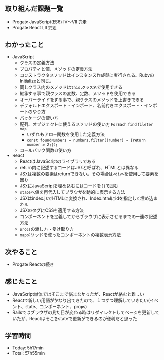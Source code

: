 ## 取り組んだ課題一覧
- Progate JavaScript(ES6) Ⅳ〜Ⅶ 完走
- Progate React Ⅰ,Ⅱ 完走
## わかったこと
- JavaScript
  - クラスの定義方法
  - プロパティと値、メソッドの定義方法
  - コンストラクタメソッドはインスタンス作成時に実行される。RubyのInitializeと同じ。
  - 同じクラス内のメソッドは`this.クラス名`で使用できる
  - 継承する事で親クラスの変数、定数、メソッドを使用できる
  - オーバーライドをする事で、親クラスのメソッドを上書きできる
  - デフォルトエクスポート・インポート、名前付きエクスポート・インポートのやり方
  - パッケージの使い方
  - 配列、オブジェクトに使えるメソッドの使い方 `ForEach` `find` `fileter` `map`
    - いずれもアロー関数を使用した定義方法
    - `const foundNumbers = numbers.filter((number) ⇒ {return number ≥ 2;});`
  - コールバック関数の使い方
- React
  - ReactはJavaScriptのライブラリである
  - return内に記述するコードはJSXと呼ばれ、HTMLとは異なる
  - JSXは複数の要素はreturnできない。その場合は`<div>`を使用して要素を囲む
  - JSXにJavaScriptを埋め込むにはコードを`{}`で囲む
  - `state`へ値を再代入してブラウザを動的に表示する方法
  - JSXはindex.jsでHTMLに変換され、Index.htmlにidを指定して埋め込まれる
  - JSXのタグにCSSを適用する方法
  - コンポーネントを定義してからブラウザに表示させるまでの一連の記述方法
  - `props`の渡し方・受け取り方
  - `map`メソッドを使ったコンポーネントの複数表示方法
## 次やること
- Progate Reactの続き
## 感じたこと
- JavaScript単体ではそこまで悩まなかったが、Reactが絡むと難しい
- Reactで新しい用語がかなり出てきたので、１つずつ理解していきたい(イベント、state、コンポーネント、props)
- Railsではブラウザの見た目が変わる時はリダイレクトしてページを更新していたが、Reactはそこをstateで更新ができるのが便利だと思った
## 学習時間
- Today: 5h17min
- Total: 57h55min
